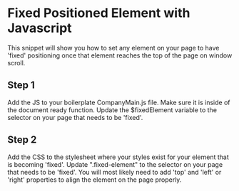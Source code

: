Fixed Positioned Element with Javascript
================================================
This snippet will show you how to set any element on your page to have 'fixed' positioning once that element reaches the top of the page on window scroll.

Step 1
------
Add the JS to your boilerplate CompanyMain.js file.  Make sure it is inside of the document ready function. Update the $fixedElement variable to the selector on your page that needs to be 'fixed'. 

Step 2
------
Add the CSS to the stylesheet where your styles exist for your element that is becoming 'fixed'.  Update ".fixed-element" to the selector on your page that needs to be 'fixed'. You will most likely need to add 'top' and 'left' or 'right' properties to align the element on the page properly.
